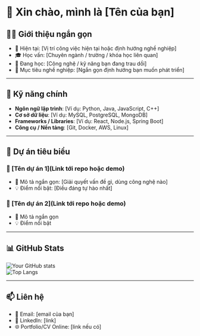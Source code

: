 # 👋 Xin chào, mình là [Tên của bạn]

## 🧑‍💻 Giới thiệu ngắn gọn
- 💼 Hiện tại: [Vị trí công việc hiện tại hoặc định hướng nghề nghiệp]
- 🎓 Học vấn: [Chuyên ngành / trường / khóa học liên quan]
- 🌱 Đang học: [Công nghệ / kỹ năng bạn đang trau dồi]
- 🎯 Mục tiêu nghề nghiệp: [Ngắn gọn định hướng bạn muốn phát triển]

---

## 🚀 Kỹ năng chính
- **Ngôn ngữ lập trình**: [Ví dụ: Python, Java, JavaScript, C++]
- **Cơ sở dữ liệu**: [Ví dụ: MySQL, PostgreSQL, MongoDB]
- **Frameworks / Libraries**: [Ví dụ: React, Node.js, Spring Boot]
- **Công cụ / Nền tảng**: [Git, Docker, AWS, Linux]

---

## 📂 Dự án tiêu biểu
### 🔹 [Tên dự án 1](Link tới repo hoặc demo)
- 📌 Mô tả ngắn gọn: [Giải quyết vấn đề gì, dùng công nghệ nào]
- 💡 Điểm nổi bật: [Điều đáng tự hào nhất]

### 🔹 [Tên dự án 2](Link tới repo hoặc demo)
- 📌 Mô tả ngắn gọn  
- 💡 Điểm nổi bật

---

## 📊 GitHub Stats
![Your GitHub stats](https://github-readme-stats.vercel.app/api?username=USERNAME&show_icons=true&theme=tokyonight)  
![Top Langs](https://github-readme-stats.vercel.app/api/top-langs/?username=USERNAME&layout=compact&theme=tokyonight)

---

## 📫 Liên hệ
- 📧 Email: [email của bạn]
- 💼 LinkedIn: [link]
- 🌐 Portfolio/CV Online: [link nếu có]
